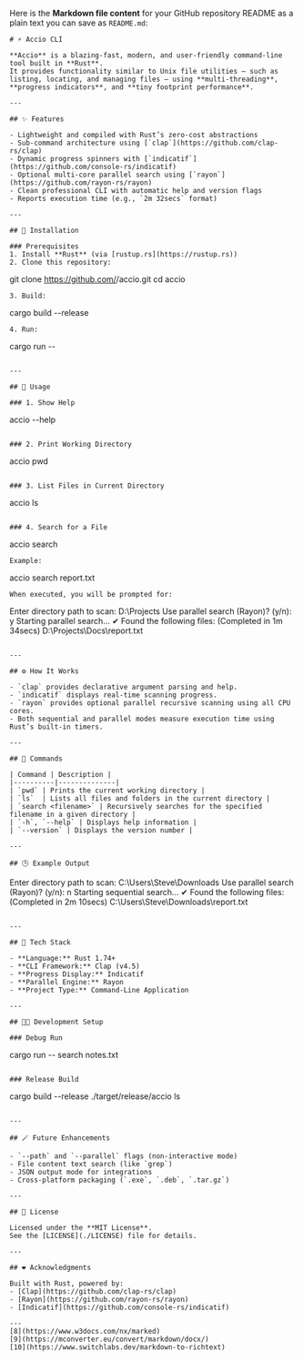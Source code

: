 Here is the **Markdown file content** for your GitHub repository README as a plain text you can save as `README.md`:

```
# ⚡ Accio CLI

**Accio** is a blazing‑fast, modern, and user‑friendly command‑line tool built in **Rust**.  
It provides functionality similar to Unix file utilities — such as listing, locating, and managing files — using **multi‑threading**, **progress indicators**, and **tiny footprint performance**.

---

## ✨ Features

- Lightweight and compiled with Rust’s zero‑cost abstractions
- Sub‑command architecture using [`clap`](https://github.com/clap-rs/clap)
- Dynamic progress spinners with [`indicatif`](https://github.com/console-rs/indicatif)
- Optional multi‑core parallel search using [`rayon`](https://github.com/rayon-rs/rayon)
- Clean professional CLI with automatic help and version flags
- Reports execution time (e.g., `2m 32secs` format)

---

## 🚀 Installation

### Prerequisites
1. Install **Rust** (via [rustup.rs](https://rustup.rs))
2. Clone this repository:
   ```
   git clone https://github.com/<your-username>/accio.git
   cd accio
   ```
3. Build:
   ```
   cargo build --release
   ```
4. Run:
   ```
   cargo run -- <COMMAND>
   ```

---

## 📖 Usage

### 1. Show Help
```
accio --help
```

### 2. Print Working Directory
```
accio pwd
```

### 3. List Files in Current Directory
```
accio ls
```

### 4. Search for a File
```
accio search <filename>
```
Example:
```
accio search report.txt
```
When executed, you will be prompted for:
```
Enter directory path to scan: D:\Projects
Use parallel search (Rayon)? (y/n): y
Starting parallel search...
✔ Found the following files: (Completed in 1m 34secs)
D:\Projects\Docs\report.txt
```

---

## ⚙️ How It Works

- `clap` provides declarative argument parsing and help.
- `indicatif` displays real‑time scanning progress.
- `rayon` provides optional parallel recursive scanning using all CPU cores.
- Both sequential and parallel modes measure execution time using Rust’s built‑in timers.

---

## 🧩 Commands

| Command | Description |
|----------|--------------|
| `pwd` | Prints the current working directory |
| `ls`  | Lists all files and folders in the current directory |
| `search <filename>` | Recursively searches for the specified filename in a given directory |
| `-h`, `--help` | Displays help information |
| `--version` | Displays the version number |

---

## 🕒 Example Output

```
Enter directory path to scan: C:\Users\Steve\Downloads
Use parallel search (Rayon)? (y/n): n
Starting sequential search...
✔ Found the following files: (Completed in 2m 10secs)
C:\Users\Steve\Downloads\report.txt
```

---

## 🧠 Tech Stack

- **Language:** Rust 1.74+
- **CLI Framework:** Clap (v4.5)
- **Progress Display:** Indicatif
- **Parallel Engine:** Rayon
- **Project Type:** Command‑Line Application

---

## 🧑‍💻 Development Setup

### Debug Run
```
cargo run -- search notes.txt
```

### Release Build
```
cargo build --release
./target/release/accio ls
```

---

## 🪄 Future Enhancements

- `--path` and `--parallel` flags (non‑interactive mode)
- File content text search (like `grep`)
- JSON output mode for integrations
- Cross‑platform packaging (`.exe`, `.deb`, `.tar.gz`)

---

## 📄 License

Licensed under the **MIT License**.  
See the [LICENSE](./LICENSE) file for details.

---

## ❤️ Acknowledgments

Built with Rust, powered by:
- [Clap](https://github.com/clap-rs/clap)
- [Rayon](https://github.com/rayon-rs/rayon)
- [Indicatif](https://github.com/console-rs/indicatif)

---
[8](https://www.w3docs.com/nx/marked)
[9](https://mconverter.eu/convert/markdown/docx/)
[10](https://www.switchlabs.dev/markdown-to-richtext)
